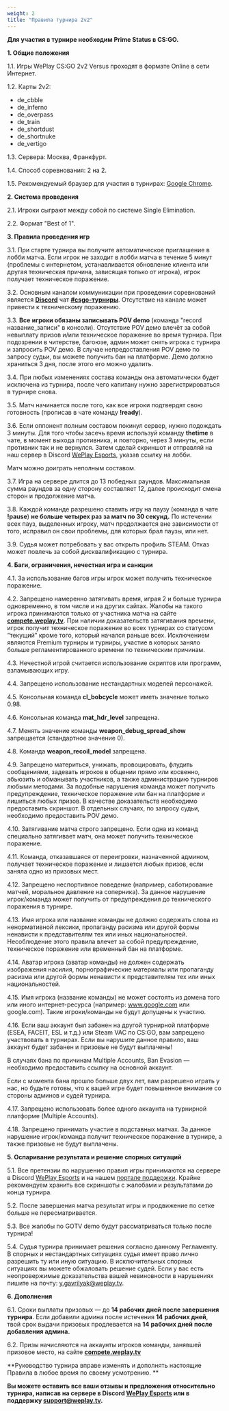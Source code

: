 ```yaml
---
weight: 2
title: "Правила турнира 2v2"
---
```


**Для участия в турнире необходим Prime Status в CS:GO.**

**1. Общие положения**

1.1. Игры WePlay CS:GO 2v2 Versus проходят в формате Online в сети Интернет.

1.2. Карты 2v2:

*   de_cbble
*   de_inferno
*   de_overpass
*   de_train
*   de_shortdust
*   de_shortnuke
*   de_vertigo

1.3. Сервера: Москва, Франкфурт.

1.4. Способ соревнования: 2 на 2.

1.5. Рекомендуемый браузер для участия в турнирах: [Google Chrome](https://www.google.com/chrome/).

**2. Система проведения**

2.1. Игроки сыграют между собой по системе Single Elimination.

2.2. Формат "Best of 1".

**3. Правила проведения игр**

3.1. При старте турнира вы получите автоматическое приглашение в лобби матча. Если игрок не заходит в лобби матча в течение 5 минут (проблемы с интернетом, устанавливается обновление клиента или другая техническая причина, зависящая только от игрока), игрок получает техническое поражение.

3.2. ​​Основным каналом коммуникации при проведении соревнований является [**Discord**](https://discord.gg/FEqGY4B) чат [**#csgo-турниры**](https://discord.gg/FEqGY4B). Отсутствие на канале может привести к техническому поражению.

3.3. **Все** **игроки обязаны записывать POV demo** (команда "record название_записи" в консоли). Отсутствие POV демо влечёт за собой невыплату призов и/или техническое поражение во время турнира. При подозрении в читерстве, багоюзе, админ может снять игрока с турнира и запросить POV демо. В случае непредоставления POV демо по запросу судьи, вы можете получить бан на платформе. Демо должно храниться 3 дня, после этого его можно удалить.

3.4. При любых изменениях состава команды она автоматически будет исключена из турнира, после чего капитану нужно зарегистрироваться в турнире снова.

3.5. Матч начинается после того, как все игроки подтвердят свою готовность (прописав в чате команду **!ready**).

3.6. Если оппонент полным составом покинул сервер, нужно подождать 3 минуты. Для того чтобы засечь время используй команду **thetime** в чате, в момент выхода противника, и повторно, через 3 минуты, если противник так и не вернулся. Затем сделай скриншот и отправляй на наш сервер в Discord [WePlay Esports](https://discord.gg/FEqGY4B), указав ссылку на лобби.

Матч можно доиграть неполным составом.

3.7. Игра на сервере длится до 13 победных раундов. Максимальная сумма раундов за одну сторону составляет 12, далее происходит смена сторон и продолжение матча.

3.8. Каждой команде разрешено ставить игру на паузу (команда в чате **!pause**) **не больше четырех раз за матч по 30 секунд.** По истечении всех пауз, выделенных игроку, матч продолжается вне зависимости от того, исправил он свои проблемы, для которых брал паузы, или нет.

3.9. Судья может потребовать у вас открыть профиль STEAM. Отказ может повлечь за собой дисквалификацию с турнира.

**4. Баги, ограничения, нечестная игра и санкции**

4.1. За использование багов игры игрок может получить техническое поражение.

4.2. Запрещено намеренно затягивать время, играя 2 и больше турнира одновременно, в том числе и на других сайтах. Жалобы на такого игрока принимаются только от участника матча на сайте [**compete.weplay.tv**](https://compete.weplay.tv/ru). При наличии доказательств затягивания времени, игрок получит техническое поражение во всех турнирах со статусом “текущий” кроме того, который начался раньше всех. Исключением являются Premium турниры и турниры, участие в которых заняло больше регламентированного времени по техническим причинам.

4.3. Нечестной игрой считается использование скриптов или программ, взламывающих игру.

4.4. Запрещено использование нестандартных моделей персонажей.

4.5. Консольная команда **cl_bobcycle** может иметь значение только 0.98.

4.6. Консольная команда **mat_hdr_level** запрещена.

4.7. Менять значение команды **weapon_debug_spread_show** запрещается (стандартное значение 0).

4.8. Команда **weapon_recoil_model** запрещена.

4.9. Запрещено материться, унижать, провоцировать, флудить сообщениями, задевать игроков в общении прямо или косвенно, абьюзить и обманывать участников, а также администрацию турниров любыми методами. За подобные нарушения команда может получить предупреждение, техническое поражение или бан на платформе и лишиться любых призов. В качестве доказательств необходимо предоставить скриншот. В отдельных случаях, по запросу судьи, необходимо предоставить POV демо.

4.10. Затягивание матча строго запрещено. Если одна из команд специально затягивает матч, она может получить техническое поражение.

4.11. Команда, отказавшаяся от переигровки, назначенной админом, получает техническое поражение и лишается любых призов, если заняла одно из призовых мест.

4.12. Запрещено неспортивное поведение (например, саботирование матчей, моральное давление на соперника). За данное нарушение игрок/команда может получить от предупреждения до технического поражения в турнире.

4.13. Имя игрока или название команды не должно содержать слова из ненормативной лексики, пропаганду расизма или другой формы ненависти к представителям тех или иных национальностей. Несоблюдение этого правила влечет за собой предупреждение, техническое поражение или временный бан на платформе.

4.14. Аватар игрока (аватар команды) не должен содержать изображения насилия, порнографические материалы или пропаганду расизма или другой формы ненависти к представителям тех или иных национальностей.

4.15. Имя игрока (название команды) не может состоять из домена того или иного интернет-ресурса (например: www.google.com или google.com). Такие игроки/команды не будут допущены к участию.

4.16. Если ваш аккаунт был забанен на другой турнирной платформе (ESEA, FACEIT, ESL и т.д.) или Steam VAC по CS:GO, вам запрещено участвовать в турнирах. Если вы нарушите данное правило, ваш аккаунт будет забанен и призовые не будут выплачены!

В случаях бана по причинам Multiple Accounts, Ban Evasion — необходимо предоставить ссылку на основной аккаунт.

Если с момента бана прошло больше двух лет, вам разрешено играть у нас, но будьте готовы, что к вашей игре будет повышенное внимание со стороны админов и судей турнира.

4.17. Запрещено использовать более одного аккаунта на турнирной платформе (Multiple Accounts).

4.18. Запрещено принимать участие в подставных матчах. За данное нарушение игрок/команда получит техническое поражение в турнире, а также призовые не будут выплачены.

**5. Оспаривание результата и решение спорных ситуаций**

5.1. Все претензии по нарушению правил игры принимаются на сервере в Discord [WePlay Esports](https://discord.com/invite/FEqGY4B) и на нашем [портале поддержки](/hc/ru/). Крайне рекомендуем хранить все скриншоты с жалобами и результатами до конца турнира.

5.2. После завершения матча результат игры и продвижение по сетке больше не пересматривается.

5.3. Все жалобы по GOTV demo будут рассматриваться только после турнира!

5.4. Судья турнира принимает решения согласно данному Регламенту. В спорных и нестандартных ситуациях судья имеет право лично разрешить ту или иную ситуацию. В исключительных спорных ситуациях вы можете обжаловать решение судей. Если у вас есть неопровержимые доказательства вашей невиновности в нарушениях пишите на почту: [y.gavrilyak@weplay.tv](mailto:y.gavrilyak@weplay.tv).

**6. Дополнения**

6.1. Сроки выплаты призовых — до **14 рабочих дней после завершения турнира**. Если добавили админа после истечения **14** **рабочих дней**, твой срок выдачи призовых продлевается на **14** **рабочих дней** **после добавления админа.**

6.2. Призы начисляются на аккаунты игроков команды, занявшей призовое место, на сайте [**compete.weplay.tv**](https://compete.weplay.tv/ru)

**Руководство турнира вправе изменять и дополнять настоящие Правила в любое время по своему усмотрению. **

**Вы можете оставить все ваши отзывы и предложения относительно турнира, написав на сервере в Discord ​**[**WePlay Esports**](https://discord.gg/FEqGY4B)**​ или в поддержку [support@weplay.tv](mailto:support@weplay.tv).**
